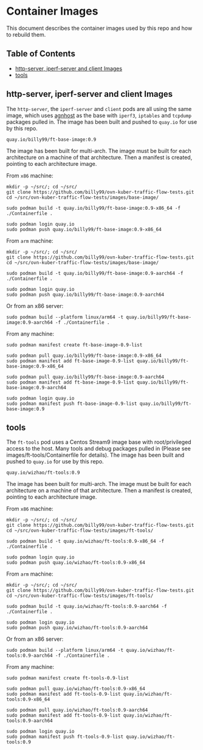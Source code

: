 
# Container Images

This document describes the container images used by this repo and how to rebuild them.

## Table of Contents

- [http-server, iperf-server and client Images](#http-server-iperf-server-and-client-images)
- [tools](#tools)

## http-server, iperf-server and client Images

The `http-server`, the `iperf-server` and `client` pods are all using the same image,
which uses
[agnhost](https://pkg.go.dev/k8s.io/kubernetes/test/images/agnhost#section-readme)
as the base with `iperf3`, `iptables` and `tcpdump` packages pulled in. The
image has been built and pushed to `quay.io` for use by this repo.

```
quay.io/billy99/ft-base-image:0.9
```

The image has been built for multi-arch. The image must be built for each architecture
on a machine of that architecture. Then a manifest is created, pointing to each
architecture image.

From `x86` machine:

```
mkdir -p ~/src/; cd ~/src/
git clone https://github.com/billy99/ovn-kuber-traffic-flow-tests.git
cd ~/src/ovn-kuber-traffic-flow-tests/images/base-image/

sudo podman build -t quay.io/billy99/ft-base-image:0.9-x86_64 -f ./Containerfile .

sudo podman login quay.io
sudo podman push quay.io/billy99/ft-base-image:0.9-x86_64
```

From `arm` machine:

```
mkdir -p ~/src/; cd ~/src/
git clone https://github.com/billy99/ovn-kuber-traffic-flow-tests.git
cd ~/src/ovn-kuber-traffic-flow-tests/images/base-image/

sudo podman build -t quay.io/billy99/ft-base-image:0.9-aarch64 -f ./Containerfile .

sudo podman login quay.io
sudo podman push quay.io/billy99/ft-base-image:0.9-aarch64
```
Or from an x86 server:
```
sudo podman build --platform linux/arm64 -t quay.io/billy99/ft-base-image:0.9-aarch64 -f ./Containerfile .
```

From any machine:
```
sudo podman manifest create ft-base-image-0.9-list

sudo podman pull quay.io/billy99/ft-base-image:0.9-x86_64
sudo podman manifest add ft-base-image-0.9-list quay.io/billy99/ft-base-image:0.9-x86_64

sudo podman pull quay.io/billy99/ft-base-image:0.9-aarch64
sudo podman manifest add ft-base-image-0.9-list quay.io/billy99/ft-base-image:0.9-aarch64

sudo podman login quay.io
sudo podman manifest push ft-base-image-0.9-list quay.io/billy99/ft-base-image:0.9
```

## tools

The `ft-tools` pod uses a Centos Stream9 image base with root/privileged access to the host.
Many tools and debug packages pulled in (Please see images/ft-tools/Containerfile for details).
The image has been built and pushed to `quay.io` for use by this repo.

```
quay.io/wizhao/ft-tools:0.9
```

The image has been built for multi-arch. The image must be built for each architecture
on a machine of that architecture. Then a manifest is created, pointing to each
architecture image.

From `x86` machine:

```
mkdir -p ~/src/; cd ~/src/
git clone https://github.com/billy99/ovn-kuber-traffic-flow-tests.git
cd ~/src/ovn-kuber-traffic-flow-tests/images/ft-tools/

sudo podman build -t quay.io/wizhao/ft-tools:0.9-x86_64 -f ./Containerfile .

sudo podman login quay.io
sudo podman push quay.io/wizhao/ft-tools:0.9-x86_64
```

From `arm` machine:

```
mkdir -p ~/src/; cd ~/src/
git clone https://github.com/billy99/ovn-kuber-traffic-flow-tests.git
cd ~/src/ovn-kuber-traffic-flow-tests/images/ft-tools/

sudo podman build -t quay.io/wizhao/ft-tools:0.9-aarch64 -f ./Containerfile .

sudo podman login quay.io
sudo podman push quay.io/wizhao/ft-tools:0.9-aarch64
```
Or from an x86 server:
```
sudo podman build --platform linux/arm64 -t quay.io/wizhao/ft-tools:0.9-aarch64 -f ./Containerfile .
```

From any machine:
```
sudo podman manifest create ft-tools-0.9-list

sudo podman pull quay.io/wizhao/ft-tools:0.9-x86_64
sudo podman manifest add ft-tools-0.9-list quay.io/wizhao/ft-tools:0.9-x86_64

sudo podman pull quay.io/wizhao/ft-tools:0.9-aarch64
sudo podman manifest add ft-tools-0.9-list quay.io/wizhao/ft-tools:0.9-aarch64

sudo podman login quay.io
sudo podman manifest push ft-tools-0.9-list quay.io/wizhao/ft-tools:0.9
```
